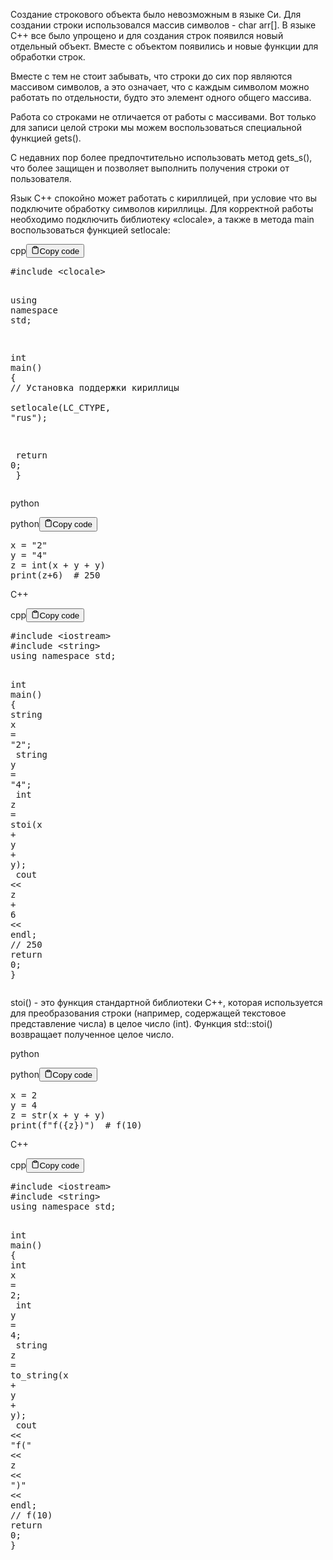 <p>Создание строкового объекта было невозможным в языке Си. 
Для создании строки использовался массив символов - char arr[]. 
В языке C++ все было упрощено и для создания строк появился новый отдельный объект. 
Вместе с объектом появились и новые функции для обработки строк. </p>
<p>Вместе с тем не стоит забывать, что строки до сих пор являются массивом символов, 
а это означает, что с каждым символом можно работать по отдельности, будто это элемент одного общего массива.</p>
<p>Работа со строками не отличается от работы с массивами. 
Вот только для записи целой строки мы можем воспользоваться специальной функцией gets(). </p>
<p>С недавних пор более предпочтительно использовать метод gets_s(), что более защищен и позволяет выполнить получения строки от пользователя. </p>
<p>Язык C++ спокойно может работать с кириллицей, при условие что вы подключите обработку символов кириллицы. 
Для корректной работы необходимо подключить библиотеку «clocale», а также в метода main воспользоваться функцией setlocale:</p>
<div class="code-element"><div class="lang-line"><text>cpp</text><button class="copy-button" id="code6f14673778c8debca4eb6eaf4233db14b" onclick="copyCode(code6f14673778c8debca4eb6eaf4233db14, code6f14673778c8debca4eb6eaf4233db14b)"><svg stroke="currentColor" fill="none" stroke-width="2" viewBox="0 0 24 24" stroke-linecap="round" stroke-linejoin="round" class="h-4 w-4" height="1em" width="1em" xmlns="http://www.w3.org/2000/svg"><path d="M16 4h2a2 2 0 0 1 2 2v14a2 2 0 0 1-2 2H6a2 2 0 0 1-2-2V6a2 2 0 0 1 2-2h2"></path><rect x="8" y="2" width="8" height="4" rx="1" ry="1"></rect></svg><text>Copy code</text></button></div><div class="code" id="code6f14673778c8debca4eb6eaf4233db14"><div class="highlight"><pre><span></span><span class="cp">#include</span><span class="w"> </span><span class="cpf">&lt;clocale&gt;</span>

<span class="k">using</span><span class="w"> </span><span class="k">namespace</span><span class="w"> </span><span class="nn">std</span><span class="p">;</span><span class="w"> </span>

<span class="kt">int</span><span class="w"> </span><span class="nf">main</span><span class="p">()</span><span class="w"> </span><span class="p">{</span>
<span class="w">    </span><span class="c1">// Установка поддержки кириллицы</span>
<span class="w">    </span><span class="n">setlocale</span><span class="p">(</span><span class="n">LC_CTYPE</span><span class="p">,</span><span class="w"> </span><span class="s">&quot;rus&quot;</span><span class="p">);</span>

<span class="w">    </span><span class="k">return</span><span class="w"> </span><span class="mi">0</span><span class="p">;</span><span class="w"> </span>
<span class="p">}</span>
</pre></div></div></div>

<p>python</p>
<div class="code-element"><div class="lang-line"><text>python</text><button class="copy-button" id="code8cf44f23857626081d3fdf8df970c287b" onclick="copyCode(code8cf44f23857626081d3fdf8df970c287, code8cf44f23857626081d3fdf8df970c287b)"><svg stroke="currentColor" fill="none" stroke-width="2" viewBox="0 0 24 24" stroke-linecap="round" stroke-linejoin="round" class="h-4 w-4" height="1em" width="1em" xmlns="http://www.w3.org/2000/svg"><path d="M16 4h2a2 2 0 0 1 2 2v14a2 2 0 0 1-2 2H6a2 2 0 0 1-2-2V6a2 2 0 0 1 2-2h2"></path><rect x="8" y="2" width="8" height="4" rx="1" ry="1"></rect></svg><text>Copy code</text></button></div><div class="code" id="code8cf44f23857626081d3fdf8df970c287"><div class="highlight"><pre><span></span><span class="n">x</span> <span class="o">=</span> <span class="s2">&quot;2&quot;</span>
<span class="n">y</span> <span class="o">=</span> <span class="s2">&quot;4&quot;</span>
<span class="n">z</span> <span class="o">=</span> <span class="nb">int</span><span class="p">(</span><span class="n">x</span> <span class="o">+</span> <span class="n">y</span> <span class="o">+</span> <span class="n">y</span><span class="p">)</span>
<span class="nb">print</span><span class="p">(</span><span class="n">z</span><span class="o">+</span><span class="mi">6</span><span class="p">)</span>  <span class="c1"># 250</span>
</pre></div></div></div>

<p>C++</p>
<div class="code-element"><div class="lang-line"><text>cpp</text><button class="copy-button" id="code742f20689aef56fe07d275751a7f3bb8b" onclick="copyCode(code742f20689aef56fe07d275751a7f3bb8, code742f20689aef56fe07d275751a7f3bb8b)"><svg stroke="currentColor" fill="none" stroke-width="2" viewBox="0 0 24 24" stroke-linecap="round" stroke-linejoin="round" class="h-4 w-4" height="1em" width="1em" xmlns="http://www.w3.org/2000/svg"><path d="M16 4h2a2 2 0 0 1 2 2v14a2 2 0 0 1-2 2H6a2 2 0 0 1-2-2V6a2 2 0 0 1 2-2h2"></path><rect x="8" y="2" width="8" height="4" rx="1" ry="1"></rect></svg><text>Copy code</text></button></div><div class="code" id="code742f20689aef56fe07d275751a7f3bb8"><div class="highlight"><pre><span></span><span class="cp">#include</span><span class="w"> </span><span class="cpf">&lt;iostream&gt;</span>
<span class="cp">#include</span><span class="w"> </span><span class="cpf">&lt;string&gt;</span>
<span class="k">using</span><span class="w"> </span><span class="k">namespace</span><span class="w"> </span><span class="nn">std</span><span class="p">;</span>

<span class="kt">int</span><span class="w"> </span><span class="nf">main</span><span class="p">()</span><span class="w"> </span><span class="p">{</span>
<span class="w">    </span><span class="n">string</span><span class="w"> </span><span class="n">x</span><span class="w"> </span><span class="o">=</span><span class="w"> </span><span class="s">&quot;2&quot;</span><span class="p">;</span>
<span class="w">    </span><span class="n">string</span><span class="w"> </span><span class="n">y</span><span class="w"> </span><span class="o">=</span><span class="w"> </span><span class="s">&quot;4&quot;</span><span class="p">;</span>
<span class="w">    </span><span class="kt">int</span><span class="w"> </span><span class="n">z</span><span class="w"> </span><span class="o">=</span><span class="w"> </span><span class="n">stoi</span><span class="p">(</span><span class="n">x</span><span class="w"> </span><span class="o">+</span><span class="w"> </span><span class="n">y</span><span class="w"> </span><span class="o">+</span><span class="w"> </span><span class="n">y</span><span class="p">);</span>
<span class="w">    </span><span class="n">cout</span><span class="w"> </span><span class="o">&lt;&lt;</span><span class="w"> </span><span class="n">z</span><span class="w"> </span><span class="o">+</span><span class="w"> </span><span class="mi">6</span><span class="w"> </span><span class="o">&lt;&lt;</span><span class="w"> </span><span class="n">endl</span><span class="p">;</span><span class="w"> </span><span class="c1">// 250</span>
<span class="w">    </span><span class="k">return</span><span class="w"> </span><span class="mi">0</span><span class="p">;</span>
<span class="p">}</span>
</pre></div></div></div>

<p>stoi() - это функция стандартной библиотеки C++, которая используется для преобразования строки 
(например, содержащей текстовое представление числа) в целое число (int). 
Функция std::stoi() возвращает полученное целое число.</p>
<p>python</p>
<div class="code-element"><div class="lang-line"><text>python</text><button class="copy-button" id="code64173bf567710bdf6ab1fd807e142661b" onclick="copyCode(code64173bf567710bdf6ab1fd807e142661, code64173bf567710bdf6ab1fd807e142661b)"><svg stroke="currentColor" fill="none" stroke-width="2" viewBox="0 0 24 24" stroke-linecap="round" stroke-linejoin="round" class="h-4 w-4" height="1em" width="1em" xmlns="http://www.w3.org/2000/svg"><path d="M16 4h2a2 2 0 0 1 2 2v14a2 2 0 0 1-2 2H6a2 2 0 0 1-2-2V6a2 2 0 0 1 2-2h2"></path><rect x="8" y="2" width="8" height="4" rx="1" ry="1"></rect></svg><text>Copy code</text></button></div><div class="code" id="code64173bf567710bdf6ab1fd807e142661"><div class="highlight"><pre><span></span><span class="n">x</span> <span class="o">=</span> <span class="mi">2</span>
<span class="n">y</span> <span class="o">=</span> <span class="mi">4</span>
<span class="n">z</span> <span class="o">=</span> <span class="nb">str</span><span class="p">(</span><span class="n">x</span> <span class="o">+</span> <span class="n">y</span> <span class="o">+</span> <span class="n">y</span><span class="p">)</span>
<span class="nb">print</span><span class="p">(</span><span class="sa">f</span><span class="s2">&quot;f(</span><span class="si">{</span><span class="n">z</span><span class="si">}</span><span class="s2">)&quot;</span><span class="p">)</span>  <span class="c1"># f(10)</span>
</pre></div></div></div>

<p>С++</p>
<div class="code-element"><div class="lang-line"><text>cpp</text><button class="copy-button" id="coded076b43bb23cb3dc1f622c93fd65aaecb" onclick="copyCode(coded076b43bb23cb3dc1f622c93fd65aaec, coded076b43bb23cb3dc1f622c93fd65aaecb)"><svg stroke="currentColor" fill="none" stroke-width="2" viewBox="0 0 24 24" stroke-linecap="round" stroke-linejoin="round" class="h-4 w-4" height="1em" width="1em" xmlns="http://www.w3.org/2000/svg"><path d="M16 4h2a2 2 0 0 1 2 2v14a2 2 0 0 1-2 2H6a2 2 0 0 1-2-2V6a2 2 0 0 1 2-2h2"></path><rect x="8" y="2" width="8" height="4" rx="1" ry="1"></rect></svg><text>Copy code</text></button></div><div class="code" id="coded076b43bb23cb3dc1f622c93fd65aaec"><div class="highlight"><pre><span></span><span class="cp">#include</span><span class="w"> </span><span class="cpf">&lt;iostream&gt;</span>
<span class="cp">#include</span><span class="w"> </span><span class="cpf">&lt;string&gt;</span>
<span class="k">using</span><span class="w"> </span><span class="k">namespace</span><span class="w"> </span><span class="nn">std</span><span class="p">;</span>

<span class="kt">int</span><span class="w"> </span><span class="nf">main</span><span class="p">()</span><span class="w"> </span><span class="p">{</span>
<span class="w">    </span><span class="kt">int</span><span class="w"> </span><span class="n">x</span><span class="w"> </span><span class="o">=</span><span class="w"> </span><span class="mi">2</span><span class="p">;</span>
<span class="w">    </span><span class="kt">int</span><span class="w"> </span><span class="n">y</span><span class="w"> </span><span class="o">=</span><span class="w"> </span><span class="mi">4</span><span class="p">;</span>
<span class="w">    </span><span class="n">string</span><span class="w"> </span><span class="n">z</span><span class="w"> </span><span class="o">=</span><span class="w"> </span><span class="n">to_string</span><span class="p">(</span><span class="n">x</span><span class="w"> </span><span class="o">+</span><span class="w"> </span><span class="n">y</span><span class="w"> </span><span class="o">+</span><span class="w"> </span><span class="n">y</span><span class="p">);</span>
<span class="w">    </span><span class="n">cout</span><span class="w"> </span><span class="o">&lt;&lt;</span><span class="w"> </span><span class="s">&quot;f(&quot;</span><span class="w"> </span><span class="o">&lt;&lt;</span><span class="w"> </span><span class="n">z</span><span class="w"> </span><span class="o">&lt;&lt;</span><span class="w"> </span><span class="s">&quot;)&quot;</span><span class="w"> </span><span class="o">&lt;&lt;</span><span class="w"> </span><span class="n">endl</span><span class="p">;</span><span class="w"> </span><span class="c1">// f(10)</span>
<span class="w">    </span><span class="k">return</span><span class="w"> </span><span class="mi">0</span><span class="p">;</span>
<span class="p">}</span>
</pre></div></div></div>